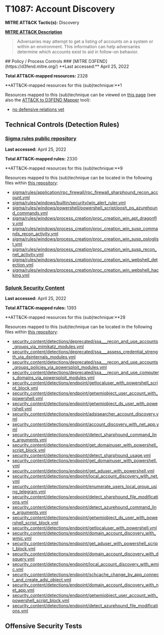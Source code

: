 # T1087: Account Discovery
**MITRE ATT&CK Tactic(s):** Discovery

**[MITRE ATT&CK Description](https://attack.mitre.org/techniques/T1087)**
<blockquote>Adversaries may attempt to get a listing of accounts on a system or within an environment. This information can help adversaries determine which accounts exist to aid in follow-on behavior.</blockquote>
## Policy / Process Controls
### [MITRE D3FEND](https://d3fend.mitre.org/)
**Last accessed:** April 25, 2022

**Total ATT&CK-mapped resources:** 2328

**ATT&CK-mapped resources for this (sub)technique:**1

Resources mapped to this (sub)technique can be viewed on [this page](https://d3fend.mitre.org/) (see also the [ATT&CK to D3FEND Mapper](https://d3fend.mitre.org/tools/attack-mapper) tool):

* [no defensive relations yet](https://d3fend.mitre.org/techniques/d3f:nodefensiverelationsyet)

## Technical Controls (Detection Rules)
### [Sigma rules public repository](https://github.com/SigmaHQ/sigma)
**Last accessed:** April 25, 2022

**Total ATT&CK-mapped rules:** 2330

**ATT&CK-mapped resources for this (sub)technique:**9

Resources mapped to this (sub)technique can be located in the following files within [this repository](https://github.com/SigmaHQ/sigma/tree/master/rules):

* [sigma/rules/application/rpc_firewall/rpc_firewall_sharphound_recon_account.yml](https://github.com/SigmaHQ/sigma/blob/master/rules/application/rpc_firewall/rpc_firewall_sharphound_recon_account.yml)
* [sigma/rules/windows/builtin/security/win_alert_ruler.yml](https://github.com/SigmaHQ/sigma/blob/master/rules/windows/builtin/security/win_alert_ruler.yml)
* [sigma/rules/windows/powershell/powershell_script/posh_ps_azurehound_commands.yml](https://github.com/SigmaHQ/sigma/blob/master/rules/windows/powershell/powershell_script/posh_ps_azurehound_commands.yml)
* [sigma/rules/windows/process_creation/proc_creation_win_apt_dragonfly.yml](https://github.com/SigmaHQ/sigma/blob/master/rules/windows/process_creation/proc_creation_win_apt_dragonfly.yml)
* [sigma/rules/windows/process_creation/proc_creation_win_susp_commands_recon_activity.yml](https://github.com/SigmaHQ/sigma/blob/master/rules/windows/process_creation/proc_creation_win_susp_commands_recon_activity.yml)
* [sigma/rules/windows/process_creation/proc_creation_win_susp_psloglist.yml](https://github.com/SigmaHQ/sigma/blob/master/rules/windows/process_creation/proc_creation_win_susp_psloglist.yml)
* [sigma/rules/windows/process_creation/proc_creation_win_susp_recon_net_activity.yml](https://github.com/SigmaHQ/sigma/blob/master/rules/windows/process_creation/proc_creation_win_susp_recon_net_activity.yml)
* [sigma/rules/windows/process_creation/proc_creation_win_webshell_detection.yml](https://github.com/SigmaHQ/sigma/blob/master/rules/windows/process_creation/proc_creation_win_webshell_detection.yml)
* [sigma/rules/windows/process_creation/proc_creation_win_webshell_hacking.yml](https://github.com/SigmaHQ/sigma/blob/master/rules/windows/process_creation/proc_creation_win_webshell_hacking.yml)

### [Splunk Security Content](https://github.com/splunk/security_content)
**Last accessed:** April 25, 2022

**Total ATT&CK-mapped rules:** 1393

**ATT&CK-mapped resources for this (sub)technique:**28

Resources mapped to this (sub)technique can be located in the following files within [this repository](https://github.com/splunk/security_content/tree/develop/detections):

* [security_content/detections/deprecated/ssa___recon_and_use_accounts_groups_via_mimikatz_modules.yml](https://github.com/splunk/security_content/blob/develop/detections/deprecated/ssa___recon_and_use_accounts_groups_via_mimikatz_modules.yml)
* [security_content/detections/deprecated/ssa___assess_credential_strength_via_dsinternals_modules.yml](https://github.com/splunk/security_content/blob/develop/detections/deprecated/ssa___assess_credential_strength_via_dsinternals_modules.yml)
* [security_content/detections/deprecated/ssa___recon_and_use_accounts_groups_policies_via_powersploit_modules.yml](https://github.com/splunk/security_content/blob/develop/detections/deprecated/ssa___recon_and_use_accounts_groups_policies_via_powersploit_modules.yml)
* [security_content/detections/deprecated/ssa___recon_and_use_computers_domains_via_powersploit_modules.yml](https://github.com/splunk/security_content/blob/develop/detections/deprecated/ssa___recon_and_use_computers_domains_via_powersploit_modules.yml)
* [security_content/detections/endpoint/getlocaluser_with_powershell_script_block.yml](https://github.com/splunk/security_content/blob/develop/detections/endpoint/getlocaluser_with_powershell_script_block.yml)
* [security_content/detections/endpoint/getwmiobject_user_account_with_powershell.yml](https://github.com/splunk/security_content/blob/develop/detections/endpoint/getwmiobject_user_account_with_powershell.yml)
* [security_content/detections/endpoint/getwmiobject_ds_user_with_powershell.yml](https://github.com/splunk/security_content/blob/develop/detections/endpoint/getwmiobject_ds_user_with_powershell.yml)
* [security_content/detections/endpoint/adsisearcher_account_discovery.yml](https://github.com/splunk/security_content/blob/develop/detections/endpoint/adsisearcher_account_discovery.yml)
* [security_content/detections/endpoint/account_discovery_with_net_app.yml](https://github.com/splunk/security_content/blob/develop/detections/endpoint/account_discovery_with_net_app.yml)
* [security_content/detections/endpoint/detect_sharphound_command_line_arguments.yml](https://github.com/splunk/security_content/blob/develop/detections/endpoint/detect_sharphound_command_line_arguments.yml)
* [security_content/detections/endpoint/get_domainuser_with_powershell_script_block.yml](https://github.com/splunk/security_content/blob/develop/detections/endpoint/get_domainuser_with_powershell_script_block.yml)
* [security_content/detections/endpoint/detect_sharphound_usage.yml](https://github.com/splunk/security_content/blob/develop/detections/endpoint/detect_sharphound_usage.yml)
* [security_content/detections/endpoint/get_domainuser_with_powershell.yml](https://github.com/splunk/security_content/blob/develop/detections/endpoint/get_domainuser_with_powershell.yml)
* [security_content/detections/endpoint/get_aduser_with_powershell.yml](https://github.com/splunk/security_content/blob/develop/detections/endpoint/get_aduser_with_powershell.yml)
* [security_content/detections/endpoint/local_account_discovery_with_net.yml](https://github.com/splunk/security_content/blob/develop/detections/endpoint/local_account_discovery_with_net.yml)
* [security_content/detections/endpoint/enumerate_users_local_group_using_telegram.yml](https://github.com/splunk/security_content/blob/develop/detections/endpoint/enumerate_users_local_group_using_telegram.yml)
* [security_content/detections/endpoint/detect_sharphound_file_modifications.yml](https://github.com/splunk/security_content/blob/develop/detections/endpoint/detect_sharphound_file_modifications.yml)
* [security_content/detections/endpoint/detect_azurehound_command_line_arguments.yml](https://github.com/splunk/security_content/blob/develop/detections/endpoint/detect_azurehound_command_line_arguments.yml)
* [security_content/detections/endpoint/getwmiobject_ds_user_with_powershell_script_block.yml](https://github.com/splunk/security_content/blob/develop/detections/endpoint/getwmiobject_ds_user_with_powershell_script_block.yml)
* [security_content/detections/endpoint/getlocaluser_with_powershell.yml](https://github.com/splunk/security_content/blob/develop/detections/endpoint/getlocaluser_with_powershell.yml)
* [security_content/detections/endpoint/domain_account_discovery_with_wmic.yml](https://github.com/splunk/security_content/blob/develop/detections/endpoint/domain_account_discovery_with_wmic.yml)
* [security_content/detections/endpoint/get_aduser_with_powershell_script_block.yml](https://github.com/splunk/security_content/blob/develop/detections/endpoint/get_aduser_with_powershell_script_block.yml)
* [security_content/detections/endpoint/domain_account_discovery_with_dsquery.yml](https://github.com/splunk/security_content/blob/develop/detections/endpoint/domain_account_discovery_with_dsquery.yml)
* [security_content/detections/endpoint/local_account_discovery_with_wmic.yml](https://github.com/splunk/security_content/blob/develop/detections/endpoint/local_account_discovery_with_wmic.yml)
* [security_content/detections/endpoint/schcache_change_by_app_connect_and_create_adsi_object.yml](https://github.com/splunk/security_content/blob/develop/detections/endpoint/schcache_change_by_app_connect_and_create_adsi_object.yml)
* [security_content/detections/endpoint/domain_account_discovery_with_net_app.yml](https://github.com/splunk/security_content/blob/develop/detections/endpoint/domain_account_discovery_with_net_app.yml)
* [security_content/detections/endpoint/getwmiobject_user_account_with_powershell_script_block.yml](https://github.com/splunk/security_content/blob/develop/detections/endpoint/getwmiobject_user_account_with_powershell_script_block.yml)
* [security_content/detections/endpoint/detect_azurehound_file_modifications.yml](https://github.com/splunk/security_content/blob/develop/detections/endpoint/detect_azurehound_file_modifications.yml)


## Offensive Security Tests
